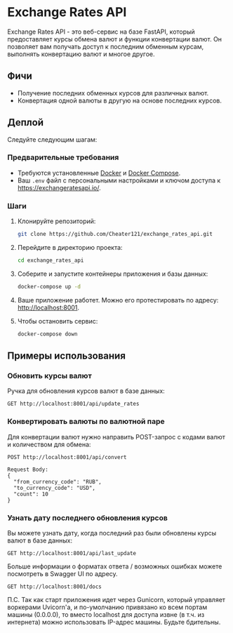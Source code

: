 # Exchange Rates API

Exchange Rates API - это веб-сервис на базе FastAPI, который предоставляет курсы обмена валют и функции конвертации валют. Он позволяет вам получать доступ к последним обменным курсам, выполнять конвертацию валют и многое другое.

## Фичи

- Получение последних обменных курсов для различных валют.
- Конвертация одной валюты в другую на основе последних курсов.

## Деплой

Следуйте следующим шагам:

### Предварительные требования

- Требуются установленные [Docker](https://www.docker.com/) и [Docker Compose](https://docs.docker.com/compose/).
- Ваш `.env` файл с персональными настройками и ключом доступа к https://exchangeratesapi.io/.

### Шаги

1. Клонируйте репозиторий:

   ```bash
   git clone https://github.com/Cheater121/exchange_rates_api.git
   ```

2. Перейдите в директорию проекта:

   ```bash
   cd exchange_rates_api
   ```

3. Соберите и запустите контейнеры приложения и базы данных:

   ```bash
   docker-compose up -d
   ```

4. Ваше приложение работет. Можно его протестировать по адресу: [http://localhost:8001](http://localhost:8001).

5. Чтобы остановить сервис:

   ```bash
   docker-compose down
   ```

## Примеры использования

### Обновить курсы валют

Ручка для обновления курсов валют в базе данных:

```
GET http://localhost:8001/api/update_rates
```

### Конвертировать валюты по валютной паре 

Для конвертации валют нужно направить POST-запрос с кодами валют и количеством для обмена:

```
POST http://localhost:8001/api/convert

Request Body:
{
  "from_currency_code": "RUB",
  "to_currency_code": "USD",
  "count": 10
}
```

### Узнать дату последнего обновления курсов 

Вы можете узнать дату, когда последний раз были обновлены курсы валют в базе данных:

```
GET http://localhost:8001/api/last_update
```

Больше информации о форматах ответа / возможных ошибках можете посмотреть в Swagger UI по адресу.

```
GET http://localhost:8001/docs
```

П.С. Так как старт приложения идет через Gunicorn, который управляет воркерами Uvicorn'а, и по-умолчанию привязано ко всем портам машины (0.0.0.0), то вместо localhost для доступа извне (в т.ч. из интернета) можно использовать IP-адрес машины. Будьте бдительны.

